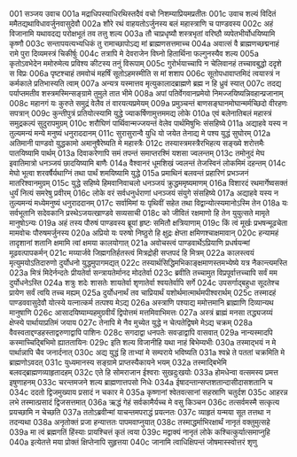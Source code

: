 001  सञ्जय उवाच
001a मद्राधिपस्याधिरथिस्तदैवं वचो निशम्याप्रियमप्रतीतः
001c उवाच शल्यं विदितं ममैतद्यथाविधावर्जुनवासुदेवौ
002a शौरे रथं वाहयतोऽर्जुनस्य बलं महास्त्राणि च पाण्डवस्य
002c अहं विजानामि यथावदद्य परोक्षभूतं तव तत्तु शल्य
003a तौ चाप्रधृष्यौ शस्त्रभृतां वरिष्ठौ व्यपेतभीर्योधयिष्यामि कृष्णौ
003c सन्तापयत्यभ्यधिकं तु रामाच्छापोऽद्य मां ब्राह्मणसत्तमाच्च
004a अवात्सं वै ब्राह्मणच्छद्मनाहं रामे पुरा दिव्यमस्त्रं चिकीर्षुः
004c तत्रापि मे देवराजेन विघ्नो हितार्थिना फल्गुनस्यैव शल्य
005a कृतोऽवभेदेन ममोरुमेत्य प्रविश्य कीटस्य तनुं विरूपाम्
005c गुरोर्भयाच्चापि न चेलिवानहं तच्चावबुद्धो ददृशे स विप्रः
006a पृष्टश्चाहं तमवोचं महर्षिं सूतोऽहमस्मीति स मां शशाप
006c सूतोपधावाप्तमिदं त्वयास्त्रं न कर्मकाले प्रतिभास्यति त्वाम्
007a अन्यत्र यस्मात्तव मृत्युकालादब्राह्मणे ब्रह्म न हि ध्रुवं स्यात्
007c तदद्य पर्याप्तमतीव शस्त्रमस्मिन्सङ्ग्रामे तुमुले तात भीमे
008a अपां पतिर्वेगवानप्रमेयो निमज्जयिष्यन्निवहान्प्रजानाम्
008c महानगं यः कुरुते समुद्रं वेलैव तं वारयत्यप्रमेयम्
009a प्रमुञ्चन्तं बाणसङ्घानमोघान्मर्मच्छिदो वीरहणः सपत्रान्
009c कुन्तीपुत्रं प्रतियोत्स्यामि युद्धे ज्याकर्षिणामुत्तममद्य लोके
010a एवं बलेनातिबलं महास्त्रं समुद्रकल्पं सुदुरापमुग्रम्
010c शरौघिणं पार्थिवान्मज्जयन्तं वेलेव पार्थमिषुभिः संसहिष्ये
011a अद्याहवे यस्य न तुल्यमन्यं मन्ये मनुष्यं धनुराददानम्
011c सुरासुरान्वै युधि यो जयेत तेनाद्य मे पश्य युद्धं सुघोरम्
012a अतिमानी पाण्डवो युद्धकामो अमानुषैरेष्यति मे महास्त्रैः
012c तस्यास्त्रमस्त्रैरभिहत्य सङ्ख्ये शरोत्तमैः पातयिष्यामि पार्थम्
013a दिवाकरेणापि समं तपन्तं समाप्तरश्मिं यशसा ज्वलन्तम्
013c तमोनुदं मेघ इवातिमात्रो धनञ्जयं छादयिष्यामि बाणैः
014a वैश्वानरं धूमशिखं ज्वलन्तं तेजस्विनं लोकमिमं दहन्तम्
014c मेघो भूत्वा शरवर्षैर्यथाग्निं तथा पार्थं शमयिष्यामि युद्धे
015a प्रमाथिनं बलवन्तं प्रहारिणं प्रभञ्जनं मातरिश्वानमुग्रम्
015c युद्धे सहिष्ये हिमवानिवाचलो धनञ्जयं क्रुद्धममृष्यमाणम्
016a विशारदं रथमार्गेष्वसक्तं धुर्यं नित्यं समरेषु प्रवीरम्
016c लोके वरं सर्वधनुर्धराणां धनञ्जयं संयुगे संसहिष्ये
017a अद्याहवे यस्य न तुल्यमन्यं मध्येमनुष्यं धनुराददानम्
017c सर्वामिमां यः पृथिवीं सहेत तथा विद्वान्योत्स्यमानोऽस्मि तेन
018a यः सर्वभूतानि सदेवकानि प्रस्थेऽजयत्खाण्डवे सव्यसाची
018c को जीवितं रक्षमाणो हि तेन युयुत्सते मामृते मानुषोऽन्यः
019a अहं तस्य पौरुषं पाण्डवस्य ब्रूयां हृष्टः समितौ क्षत्रियाणाम्
019c किं त्वं मूर्खः प्रभषन्मूढचेता मामवोचः पौरुषमर्जुनस्य
020a अप्रियो यः परुषो निष्ठुरो हि क्षुद्रः क्षेप्ता क्षमिणश्चाक्षमावान्
020c हन्यामहं तादृशानां शतानि क्षमामि त्वां क्षमया कालयोगात्
021a अवोचस्त्वं पाण्डवार्थेऽप्रियाणि प्रधर्षयन्मां मूढवत्पापकर्मन्
021c मय्यार्जवे जिह्मगतिर्हतस्त्वं मित्रद्रोही सप्तपदं हि मित्रम्
022a कालस्त्वयं मृत्युमयोऽतिदारुणो दुर्योधनो युद्धमुपागमद्यत्
022c तस्यार्थसिद्धिमभिकाङ्क्षमाणस्तमभ्येष्ये यत्र नैकान्त्यमस्ति
023a मित्रं मिदेर्नन्दतेः प्रीयतेर्वा सन्त्रायतेर्मानद मोदतेर्वा
023c ब्रवीति तच्चामुत विप्रपूर्वात्तच्चापि सर्वं मम दुर्योधनेऽस्ति
024a शत्रुः शदेः शासतेः शायतेर्वा शृणातेर्वा श्वयतेर्वापि सर्गे
024c उपसर्गाद्बहुधा सूदतेश्च प्रायेण सर्वं त्वयि तच्च मह्यम्
025a दुर्योधनार्थं तव चाप्रियार्थं यशोर्थमात्मार्थमपीश्वरार्थम्
025c तस्मादहं पाण्डववासुदेवौ योत्स्ये यत्नात्कर्म तत्पश्य मेऽद्य
026a अस्त्राणि पश्याद्य ममोत्तमानि ब्राह्माणि दिव्यान्यथ मानुषाणि
026c आसादयिष्याम्यहमुग्रवीर्यं द्विपोत्तमं मत्तमिवाभिमत्तः
027a अस्त्रं ब्राह्मं मनसा तद्ध्यजय्यं क्षेप्स्ये पार्थायाप्रतिमं जयाय
027c तेनापि मे नैव मुच्येत युद्धे न चेत्पतेद्विषमे मेऽद्य चक्रम्
028a वैवस्वताद्दण्डहस्ताद्वरुणाद्वापि पाशिनः
028c सगदाद्वा धनपतेः सवज्राद्वापि वासवात्
029a नान्यस्मादपि कस्माच्चिद्बिभिमो ह्याततायिनः
029c इति शल्य विजानीहि यथा नाहं बिभेम्यभीः
030a तस्माद्भयं न मे पार्थान्नापि चैव जनार्दनात्
030c अद्य युद्धं हि ताभ्यां मे सम्पराये भविष्यति
031a श्वभ्रे ते पततां चक्रमिति मे ब्राह्मणोऽवदत्
031c युध्यमानस्य सङ्ग्रामे प्राप्तस्यैकायने भयम्
032a तस्माद्बिभेमि बलवद्ब्राह्मणव्याहृतादहम्
032c एते हि सोमराजान ईश्वराः सुखदुःखयोः
033a होमधेन्वा वत्समस्य प्रमत्त इषुणाहनम्
033c चरन्तमजने शल्य ब्राह्मणात्तपसो निधेः
034a ईषादन्तान्सप्तशतान्दासीदासशतानि च
034c ददतो द्विजमुख्याय प्रसादं न चकार मे
035a कृष्णानां श्वेतवत्सानां सहस्राणि चतुर्दश
035c आहरन्न लभे तस्मात्प्रसादं द्विजसत्तमात्
036a ऋद्धं गेहं सर्वकामैर्यच्च मे वसु किञ्चन
036c तत्सर्वमस्मै सत्कृत्य प्रयच्छामि न चेच्छति
037a ततोऽब्रवीन्मां याचन्तमपराद्धं प्रयत्नतः
037c व्याहृतं यन्मया सूत तत्तथा न तदन्यथा
038a अनृतोक्तं प्रजा हन्यात्ततः पापमवाप्नुयात्
038c तस्माद्धर्माभिरक्षार्थं नानृतं वक्तुमुत्सहे
039a मा त्वं ब्रह्मगतिं हिंस्याः प्रायश्चित्तं कृतं त्वया
039c मद्वाक्यं नानृतं लोके कश्चित्कुर्यात्समाप्नुहि
040a इत्येतत्ते मया प्रोक्तं क्षिप्तेनापि सुहृत्तया
040c जानामि त्वाधिक्षिपन्तं जोषमास्स्वोत्तरं शृणु

